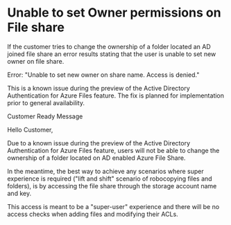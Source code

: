<properties
    pageTitle="Unable to set Owner permissions on File share"
    description="Unable to set Owner permissions on File share"
    infoBubbleText="Unable to set Owner permissions on File share"
    service="microsoft.storage"
    resource="storageAccounts"
    authors="yagohel23"
    ms.author="yagohel"
    displayOrder=""
    selfHelpType="Diagnostics"
    supportTopicIds="32689882"
    resourceTags=""
    productPesIds="1003478"
    cloudEnvironments="public"
    articleId="3983eeb5-a017-43e0-a9ee-ec2dc1586f0e"
    ownershipID="Centennial_CloudNet_LoadBalancer"
/>

# Unable to set Owner permissions on File share

<!--issueDescription-->
If the customer tries to change the ownership of a folder located an AD joined file share an error results stating that the user is unable to set new owner on file share.  

Error:  "Unable to set new owner on share name. Access is denied."

This is a known issue during the preview of the Active Directory Authentication for Azure Files feature.  The fix is planned for implementation prior to general availability.

Customer Ready Message

Hello Customer, 

Due to a known issue during the preview of the Active Directory Authentication for Azure Files feature, users will not be able to change the ownership of a folder located on AD enabled Azure File Share. 

In the meantime, the best way to achieve any scenarios where super experience is required ("lift and shift" scenario of robocopying files and folders),  is by accessing the file share through the storage account name and key.

This access is meant to be a "super-user" experience and there will be no access checks when adding files and modifying their ACLs.

<!--/issueDescription-->